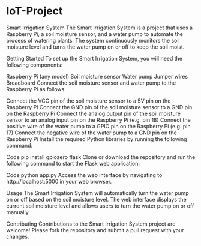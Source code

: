 # IoT-Project
Smart Irrigation System
The Smart Irrigation System is a project that uses a Raspberry Pi, a soil moisture sensor, and a water pump to automate the process of watering plants. The system continuously monitors the soil moisture level and turns the water pump on or off to keep the soil moist.

Getting Started
To set up the Smart Irrigation System, you will need the following components:

Raspberry Pi (any model)
Soil moisture sensor
Water pump
Jumper wires
Breadboard
Connect the soil moisture sensor and water pump to the Raspberry Pi as follows:

Connect the VCC pin of the soil moisture sensor to a 5V pin on the Raspberry Pi
Connect the GND pin of the soil moisture sensor to a GND pin on the Raspberry Pi
Connect the analog output pin of the soil moisture sensor to an analog input pin on the Raspberry Pi (e.g. pin 18)
Connect the positive wire of the water pump to a GPIO pin on the Raspberry Pi (e.g. pin 17)
Connect the negative wire of the water pump to a GND pin on the Raspberry Pi
Install the required Python libraries by running the following command:

Code
pip install gpiozero flask
Clone or download the repository and run the following command to start the Flask web application:

Code
python app.py
Access the web interface by navigating to http://localhost:5000 in your web browser.

Usage
The Smart Irrigation System will automatically turn the water pump on or off based on the soil moisture level. The web interface displays the current soil moisture level and allows users to turn the water pump on or off manually.

Contributing
Contributions to the Smart Irrigation System project are welcome! Please fork the repository and submit a pull request with your changes.
